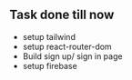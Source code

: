 ## Task done till now

- setup tailwind
- setup react-router-dom
- Build sign up/ sign in page
- setup firebase
